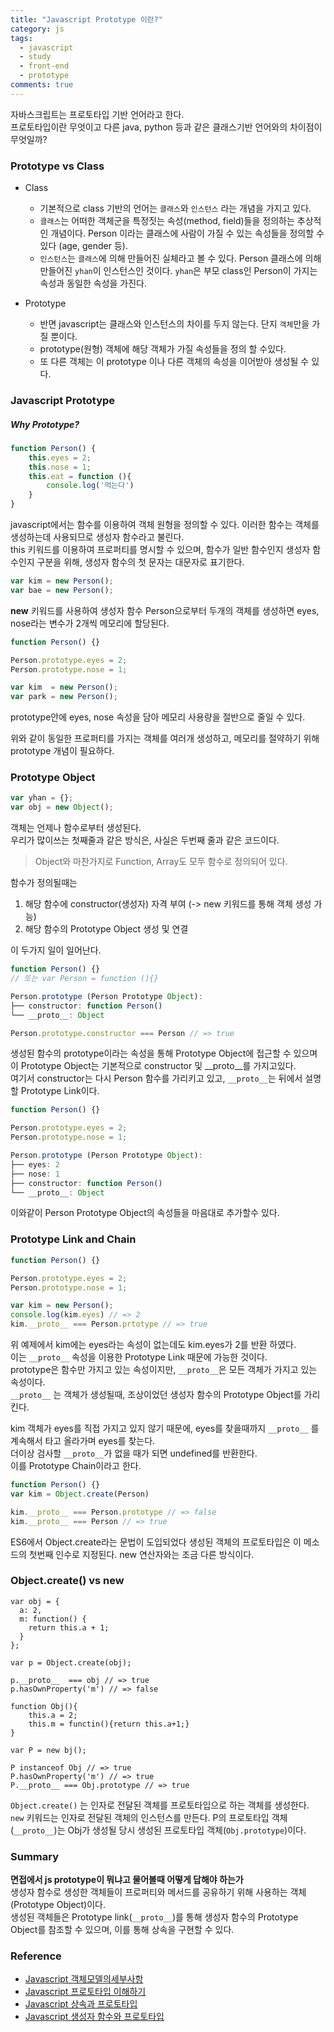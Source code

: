 ```yaml
---
title: "Javascript Prototype 이란?"  
category: js  
tags:
  - javascript
  - study
  - front-end
  - prototype
comments: true
---
```


자바스크립트는 프로토타입 기반 언어라고 한다.  
프로토타입이란 무엇이고 다른 java, python 등과 같은 클래스기반 언어와의 차이점이 무엇일까?

### Prototype vs Class

- Class
    - 기본적으로 class 기반의 언어는 `클래스`와 `인스턴스` 라는 개념을 가지고 있다. 
    - `클래스`는 어떠한 객체군을 특정짓는 속성(method, field)들을 정의하는 추상적인 개념이다. Person 이라는 클래스에 사람이 가질 수 있는 속성들을 정의할 수 있다 (age, gender 등). 
    - `인스턴스`는 `클래스`에 의해 만들어진 실체라고 볼 수 있다. Person 클래스에 의해 만들어진 `yhan`이 인스턴스인 것이다. `yhan`은 부모 class인 Person이 가지는 속성과 동일한 속성을 가진다.
    
- Prototype
    - 반면 javascript는 클래스와 인스턴스의 차이를 두지 않는다. 단지 `객체`만을 가질 뿐이다.
    - prototype(원형) 객체에 해당 객체가 가질 속성들을 정의 할 수있다. 
    - 또 다른 객체는 이 prototype 이나 다른 객체의 속성을 이어받아 생성될 수 있다.
    
### Javascript Prototype
##### Why Prototype?
```javascript
function Person() {
    this.eyes = 2;
    this.nose = 1;
    this.eat = function (){
        console.log('먹는다')
    }
}
```
javascript에서는 함수를 이용하여 객체 원형을 정의할 수 있다. 이러한 함수는 객체를 생성하는데 사용되므로 생성자 함수라고 불린다.  
this 키워드를 이용하여 프로퍼티를 명시할 수 있으며, 함수가 일반 함수인지 생성자 함수인지 구분을 위해, 생성자 함수의 첫 문자는 대문자로 표기한다.

```javascript
var kim = new Person();
var bae = new Person();
```
**new** 키워드를 사용하여 생성자 함수 Person으로부터 두개의 객체를 생성하면 eyes, nose라는 변수가 2개씩 메모리에 할당된다.

```javascript
function Person() {}

Person.prototype.eyes = 2;
Person.prototype.nose = 1;

var kim  = new Person();
var park = new Person();
``` 
prototype안에 eyes, nose 속성을 담아 메모리 사용량을 절반으로 줄일 수 있다.

위와 같이 동일한 프로퍼티를 가지는 객체를 여러개 생성하고, 메모리를 절약하기 위해 prototype 개념이 필요하다.

### Prototype Object
```javascript
var yhan = {};
var obj = new Object();
```
객체는 언제나 함수로부터 생성된다.  
우리가 많이쓰는 첫째줄과 같은 방식은, 사실은 두번째 줄과 같은 코드이다.
> Object와 마찬가지로 Function, Array도 모두 함수로 정의되어 있다.

함수가 정의될때는
1. 해당 함수에 constructor(생성자) 자격 부여 (-> new 키워드를 통해 객체 생성 가능)
2. 해당 함수의 Prototype Object 생성 및 연결

이 두가지 일이 일어난다.
 
```javascript
function Person() {}
// 또는 var Person = function (){}

Person.prototype (Person Prototype Object):
├── constructor: function Person()
└── __proto__: Object

Person.prototype.constructor === Person // => true
```
생성된 함수의 prototype이라는 속성을 통해 Prototype Object에 접근할 수 있으며 이 Prototype Object는 기본적으로 constructor 및 __proto__를 가지고있다.  
여기서 constructor는 다시 Person 함수를 가리키고 있고, `__proto__`는 뒤에서 설명할 Prototype Link이다.

```javascript
function Person() {}

Person.prototype.eyes = 2;
Person.prototype.nose = 1;

Person.prototype (Person Prototype Object):
├── eyes: 2
├── nose: 1
├── constructor: function Person()
└── __proto__: Object
```
이와같이 Person Prototype Object의 속성들을 마음대로 추가할수 있다.

### Prototype Link and Chain
```javascript
function Person() {}

Person.prototype.eyes = 2;
Person.prototype.nose = 1;

var kim = new Person();
console.log(kim.eyes) // => 2
kim.__proto__ === Person.prtotype // => true
```
위 예제에서 kim에는 eyes라는 속성이 없는데도 kim.eyes가 2를 반환 하였다.  
이는 `__proto__` 속성을 이용한 Prototype Link 때문에 가능한 것이다.  
prototype은 함수만 가지고 있는 속성이지만, `__proto__`은 모든 객체가 가지고 있는 속성이다.  
`__proto__` 는 객체가 생성될때, 조상이었던 생성자 함수의 Prototype Object를 가리킨다.  

kim 객체가 eyes를 직접 가지고 있지 않기 때문에, eyes를 찾을때까지 `__proto__` 를 계속해서 타고 올라가며 eyes를 찾는다.  
더이상 검사할 `__proto__`가 없을 때가 되면 undefined를 반환한다.  
이를 Prototype Chain이라고 한다.

```javascript
function Person() {}
var kim = Object.create(Person)

kim.__proto__ === Person.prototype // => false
kim.__proto__ === Person // => true
```
ES6에서 Object.create라는 문법이 도입되었다
생성된 객체의 프로토타입은 이 메소드의 첫번째 인수로 지정된다.
new 연산자와는 조금 다른 방식이다.

### Object.create() vs new 
```javascipt
var obj = {
  a: 2,
  m: function() {
    return this.a + 1;
  }
};

var p = Object.create(obj);

p.__proto__  === obj // => true
p.hasOwnProperty('m') // => false 
```

```javscript
function Obj(){
    this.a = 2;
    this.m = functin(){return this.a+1;}
}

var P = new bj();

P instanceof Obj // => true
P.hasOwnProperty('m') // => true 
P.__proto__ === Obj.prototype // => true 
```

`Object.create()` 는 인자로 전달된 객체를 프로토타입으로 하는 객체를 생성한다.  
`new` 키워드는 인자로 전달된 객체의 인스턴스를 만든다. P의 프로토타입 객체(`__proto__`)는 Obj가 생성될 당시 생성된 프로토타입 객체(`Obj.prototype`)이다.

### Summary
**면접에서 js prototype이 뭐냐고 물어볼때 어떻게 답해야 하는가**  
생성자 함수로 생성한 객체들이 프로퍼티와 메서드를 공유하기 위해 사용하는 객체(Prototype Object)이다.  
생성된 객체들은 Prototype link(`__proto__`)를 통해 생성자 함수의 Prototype Object를 참조할 수 있으며, 이를 통해 상속을 구현할 수 있다.

### Reference
- [Javascript 객체모델의세부사항](https://developer.mozilla.org/ko/docs/Web/JavaScript/Guide/%EA%B0%9D%EC%B2%B4_%EB%AA%A8%EB%8D%B8%EC%9D%98_%EC%84%B8%EB%B6%80%EC%82%AC%ED%95%AD)
- [Javascript 프로토타입 이해하기](https://medium.com/@bluesh55/javascript-prototype-%EC%9D%B4%ED%95%B4%ED%95%98%EA%B8%B0-f8e67c286b67)
- [Javascript 상속과 프로토타입](https://developer.mozilla.org/ko/docs/Web/JavaScript/Guide/Inheritance_and_the_prototype_chain)
- [Javascript 생성자 함수와 프로토타입](https://doitnow-man.tistory.com/132)
